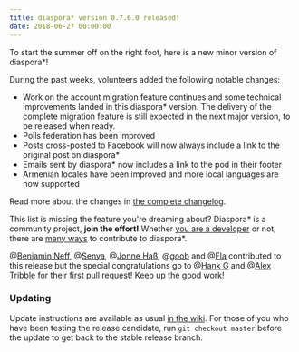 ```yaml
---
title: diaspora* version 0.7.6.0 released!
date: 2018-06-27 00:00:00
---
```


To start the summer off on the right foot, here is a new minor version of diaspora*!

During the past weeks, volunteers added the following notable changes:

- Work on the account migration feature continues and some technical improvements landed in this diaspora\* version. The delivery of the complete migration feature is still expected in the next major version, to be released when ready.
- Polls federation has been improved
- Posts cross-posted to Facebook will now always include a link to the original post on diaspora*
- Emails sent by diaspora* now includes a link to the pod in their footer
- Armenian locales have been improved and more local languages are now supported

Read more about the changes in [the complete changelog](https://github.com/diaspora/diaspora/releases/tag/v0.7.6.0).

This list is missing the feature you're dreaming about? Diaspora* is a community project, **join the effort!** Whether [you are a developer](https://pod.diaspora.software/posts/aa5372c012800136f4ed5254001bd39e) or not, there are [many ways](https://wiki.diasporafoundation.org/Other_ways_to_contribute) to contribute to diaspora*.

@[Benjamin Neff](https://nerdpol.ch/u/supertux), @[Senya](https://socializer.cc/u/senya), @[Jonne Haß](https://social.mrzyx.de/u/mrzyx), @[goob](https://pod.orkz.net/u/goob) and @[Fla](https://diaspora-fr.org/u/fla) contributed to this release but the special congratulations go to @[Hank G](https://diasp.org/u/hankg) and @[Alex Tribble](https://diaspora.tribblefamily.org/u/alex) for their first pull request! Keep up the good work!

### Updating

Update instructions are available as usual [in the wiki](https://wiki.diasporafoundation.org/Updating). For those of you who have been testing the release candidate, run `git checkout master` before the update to get back to the stable release branch.
